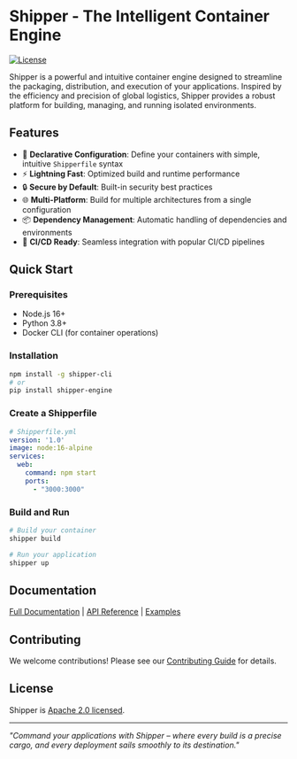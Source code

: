 # Shipper - The Intelligent Container Engine

[![License](https://img.shields.io/badge/License-Apache%202.0-blue.svg)](https://opensource.org/licenses/Apache-2.0)
<!-- [![Build Status](https://img.shields.io/github/actions/workflow/status/yourusername/shipper/ci.yml)](https://github.com/yourusername/shipper/actions)
[![Latest Version](https://img.shields.io/npm/v/shipper-cli)](https://www.npmjs.com/package/shipper-cli) -->

Shipper is a powerful and intuitive container engine designed to streamline the packaging, distribution, and execution of your applications. Inspired by the efficiency and precision of global logistics, Shipper provides a robust platform for building, managing, and running isolated environments.

## Features

- 🚀 **Declarative Configuration**: Define your containers with simple, intuitive `Shipperfile` syntax
- ⚡ **Lightning Fast**: Optimized build and runtime performance
- 🔒 **Secure by Default**: Built-in security best practices
- 🌐 **Multi-Platform**: Build for multiple architectures from a single configuration
- 📦 **Dependency Management**: Automatic handling of dependencies and environments
- 🔄 **CI/CD Ready**: Seamless integration with popular CI/CD pipelines

## Quick Start

### Prerequisites
- Node.js 16+
- Python 3.8+
- Docker CLI (for container operations)

### Installation
```bash
npm install -g shipper-cli
# or
pip install shipper-engine
```

### Create a Shipperfile
```yaml
# Shipperfile.yml
version: '1.0'
image: node:16-alpine
services:
  web:
    command: npm start
    ports:
      - "3000:3000"
```

### Build and Run
```bash
# Build your container
shipper build

# Run your application
shipper up
```

## Documentation

[Full Documentation](docs/) | [API Reference](docs/api.md) | [Examples](examples/)

## Contributing

We welcome contributions! Please see our [Contributing Guide](CONTRIBUTING.md) for details.

## License

Shipper is [Apache 2.0 licensed](LICENSE).

---
*"Command your applications with Shipper – where every build is a precise cargo, and every deployment sails smoothly to its destination."*

